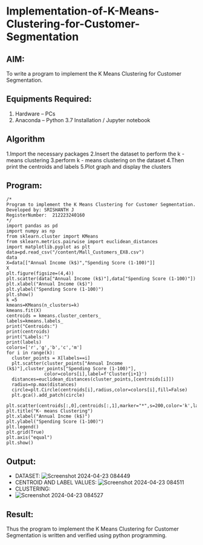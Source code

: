 # Implementation-of-K-Means-Clustering-for-Customer-Segmentation

## AIM:
To write a program to implement the K Means Clustering for Customer Segmentation.

## Equipments Required:
1. Hardware – PCs
2. Anaconda – Python 3.7 Installation / Jupyter notebook

## Algorithm
1.Import the necessary packages
2.Insert the dataset to perform the k - means clustering
3.perform k - means clustering on the dataset
4.Then print the centroids and labels
5.Plot graph and display the clusters
## Program:
```
/*
Program to implement the K Means Clustering for Customer Segmentation.
Developed by: SRISHANTH J
RegisterNumber:  212223240160
*/
import pandas as pd
import numpy as np
from sklearn.cluster import KMeans
from sklearn.metrics.pairwise import euclidean_distances
import matplotlib.pyplot as plt
data=pd.read_csv("/content/Mall_Customers_EX8.csv")
data
X=data[["Annual Income (k$)","Spending Score (1-100)"]]
X
plt.figure(figsize=(4,4))
plt.scatter(data["Annual Income (k$)"],data["Spending Score (1-100)"])
plt.xlabel("Annual Income (k$)")
plt.ylabel("Spending Score (1-100)")
plt.show()
k =5
kmeans=KMeans(n_clusters=k)
kmeans.fit(X)
centroids = kmeans.cluster_centers_
labels=kmeans.labels_
print("Centroids:")
print(centroids)
print("Labels:")
print(labels)
colors=['r','g','b','c','m']
for i in range(k):
  cluster_points = X[labels==i]
  plt.scatter(cluster_points["Annual Income (k$)"],cluster_points["Spending Score (1-100)"],
              color=colors[i],label=f'Cluster{i+1}')
  distances=euclidean_distances(cluster_points,[centroids[i]])
  radius=np.max(distances)
  circle=plt.Circle(centroids[i],radius,color=colors[i],fill=False)
  plt.gca().add_patch(circle)

plt.scatter(centroids[:,0],centroids[:,1],marker="*",s=200,color='k',label='Centroids')
plt.title("K- means Clustering")
plt.xlabel("Annual Incme (k$)")
plt.ylabel("Spending Score (1-100)")
plt.legend()
plt.grid(True)
plt.axis("equal")
plt.show()
```

## Output:
- DATASET:
![Screenshot 2024-04-23 084449](https://github.com/srishanth2006/Implementation-of-K-Means-Clustering-for-Customer-Segmentation/assets/150319470/c48e0966-9471-4497-a7c9-a17809588a77)
- CENTROID AND LABEL VALUES:
![Screenshot 2024-04-23 084511](https://github.com/srishanth2006/Implementation-of-K-Means-Clustering-for-Customer-Segmentation/assets/150319470/ef769f22-0346-4c85-911a-a11b88719299)
- CLUSTERING:
- ![Screenshot 2024-04-23 084527](https://github.com/srishanth2006/Implementation-of-K-Means-Clustering-for-Customer-Segmentation/assets/150319470/80e97e88-c784-4158-ba7f-20ae8ed85141)

## Result:
Thus the program to implement the K Means Clustering for Customer Segmentation is written and verified using python programming.
